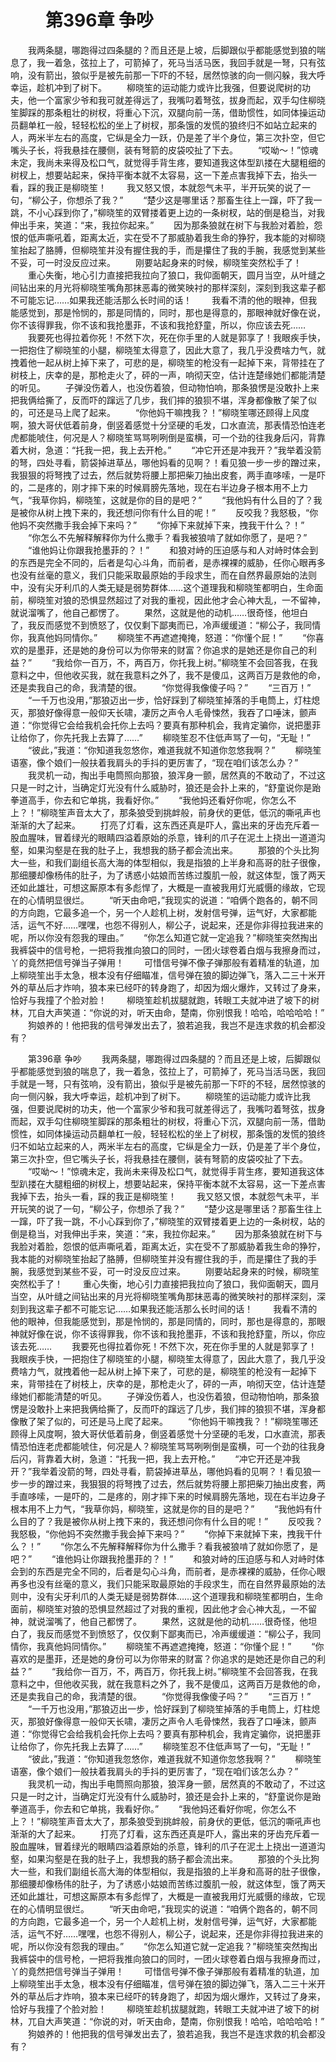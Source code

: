 # 　　第396章 争吵
　　我两条腿，哪跑得过四条腿的？而且还是上坡，后脚跟似乎都能感觉到狼的喘息了，我一着急，弦拉上了，可箭掉了，死马当活马医，我回手就是一弩，只有弦响，没有箭出，狼似乎是被先前那一下吓的不轻，居然惊骇的向一侧闪躲，我大呼幸运，趁机冲到了树下。
　　柳晓笙的运动能力或许比我强，但要说爬树的功夫，他一个富家少爷和我可就差得远了，我嘴叼着弩弦，拔身而起，双手勾住柳晓笙脚踩的那条粗壮的树杈，将重心下沉，双腿向前一荡，借助惯性，如同体操运动员翻单杠一般，轻轻松松的坐上了树杈，那条饿的发慌的狼终归不如站立起来的人，两米半左右的高度，它纵是全力一跃，仍是差了半个身位，第三次扑空，但它嘴头子长，将我悬挂在腰侧，装有弩箭的皮袋咬扯了下去。
　　“哎呦～！”惊魂未定，我尚未来得及松口气，就觉得手背生疼，要知道我这体型趴搂在大腿粗细的树杈上，想要站起来，保持平衡本就不太容易，这一下差点害我掉下去，抬头一看，踩的我正是柳晓笙！
　　我又怒又恨，本就怨气未平，半开玩笑的说了一句，“柳公子，你想杀了我？”
　　“楚少这是哪里话？那畜生往上一蹿，吓了我一跳，不小心踩到你了，”柳晓笙的双臂搂着更上边的一条树杈，站的倒是稳当，对我伸出手来，笑道：“来，我拉你起来。”
　　因为那条狼就在树下与我脸对着脸，怨恨的低声嘶吼着，距离太近，实在受不了那威胁着我生命的狰狞，我本能的对柳晓笙抬起了胳膊，但柳晓笙并没有握住我的手，而是攥住了我的手腕，我感觉到某些不妥，可一时没反应过来。
　　刚要站起身来的时候，柳晓笙突然松手了！
　　重心失衡，地心引力直接把我拉向了狼口，我仰面朝天，圆月当空，从叶缝之间钻出来的月光将柳晓笙嘴角那抹恶毒的微笑映衬的那样深刻，深刻到我这辈子都不可能忘记……如果我还能活那么长时间的话！
　　我看不清的他的眼神，但我能感觉到，那是怜悯的，那是同情的，同时，那也是得意的，那眼神就好像在说，你不该得罪我，你不该和我抢墨菲，不该和我抢舒童，所以，你应该去死……
　　我要死也得拉着你死！不然下次，死在你手里的人就是郭享了！我眼疾手快，一把抱住了柳晓笙的小腿，柳晓笙太得意了，因此大意了，我几乎没费啥力气，就拽着他一起从树上掉下来了，可悲的是，柳晓笙的枪没有一起掉下来，背带挂在了树枝上，庆幸的是，那枪走火了，砰的一声，响彻天空，估计连楚缘她们都能清楚的听见。
　　子弹没伤着人，也没伤着狼，但动物怕响，那条狼愣是没敢扑上来把我俩给撕了，反而吓的蹿远了几步，我们摔的狼狈不堪，浑身都像散了架了似的，可还是马上爬了起来。
　　“你他妈干嘛拽我？！”柳晓笙哪还顾得上风度啊，狼大哥伏低着前身，倒竖着感觉十分坚硬的毛发，口水直流，那表情恐怕连老虎都能唬住，何况是人？柳晓笙骂骂咧咧倒是蛮横，可一个劲的往我身后闪，背靠着大树，急道：“托我一把，我上去开枪。”
　　“冲它开还是冲我开？”我举着没箭的弩，四处寻看，箭袋掉进草丛，哪他妈看的见啊？！看见狼一步一步的蹭过来，我狠狠的将弩拽了过去，然后就势将腰上那把柴刀抽出皮套，两手直哆嗦，一是吓的，二是疼的，刚才摔下来的时候肩膀先落地，现在右半边身子根本用不上力气，“我草你妈，柳晓笙，这就是你的目的是吧？”
　　“我他妈有什么目的了？我是被你从树上拽下来的，我还想问你有什么目的呢！”
　　反咬我？我怒极，“你他妈不突然撒手我会掉下来吗？”
　　“你掉下来就掉下来，拽我干什么？！”
　　“你怎么不先解释解释你为什么撒手？看我被狼啃了就如你愿了，是吧？”
　　“谁他妈让你跟我抢墨菲的？！”
　　和狼对峙的压迫感与和人对峙时体会到的东西是完全不同的，后者是勾心斗角，而前者，是赤裸裸的威胁，任你心眼再多也没有丝毫的意义，我们只能采取最原始的手段求生，而在自然界最原始的法则中，没有尖牙利爪的人类无疑是弱势群体……这个道理我和柳晓笙都明白，生命面前，柳晓笙对狼的恐惧显然超过了对我的重视，因此他才会心神大乱，一不留神，就说溜嘴了，他自己都愣了。
　　果然，这就是他的动机……很奇怪，他坦白了，我反而感觉不到愤怒了，仅仅剩下鄙夷而已，冷声缓缓道：“柳公子，我同情你，我真他妈同情你。”
　　柳晓笙不再遮遮掩掩，怒道：“你懂个屁！”
　　“你喜欢的是墨菲，还是她的身份可以为你带来的财富？你追求的是她还是你自己的利益？”
　　“我给你一百万，不，两百万，你托我上树。”柳晓笙不会回答我，在我意料之中，但他收买我，就在我意料之外了，我不是傻瓜，这两百万是救他的命，还是卖我自己的命，我清楚的很。
　　“你觉得我像傻子吗？”
　　“三百万！”
　　“一千万也没用，”那狼迈出一步，恰好踩到了柳晓笙掉落的手电筒上，灯柱熄灭，那狼好像得意一般仰天长啸，凄厉之声令人毛骨悚然，我吞了口唾沫，颤声道：“你觉得它会给我机会托你上去吗？要真有那种机会，我肯定骗你，说把墨菲让给你了，你先托我上去算了……”
　　柳晓笙忍不住低声骂了一句，“无耻！”
　　“彼此，”我道：“你知道我忽悠你，难道我就不知道你忽悠我啊？”
　　柳晓笙语塞，像个娘们一般扶着我肩头的手抖的更厉害了，“现在咱们该怎么办？”
　　我灵机一动，掏出手电筒照向那狼，狼浑身一颤，居然真的不敢动了，不过这只是一时之计，当确定灯光没有什么威胁时，狼还是会扑上来的，“舒童说你是跆拳道高手，你去和它单挑，我看好你。”
　　“我他妈还看好你呢，你怎么不上？！”柳晓笙声音太大了，那条狼受到挑衅般，前身伏的更低，低沉的嘶吼声也渐渐的大了起来。
　　打亮了灯看，这东西还真是吓人，露出来的牙齿充斥着一股血腥味，冒着绿光的眼睛四溢着原始的杀意，锋利的爪子在泥土上挠出一道道沟壑，如果沟壑是在我的肚子上，我想我的肠子都会流出来。
　　那狼的个头比狗大一些，和我们副组长高大海的体型相似，我是指狼的上半身和高哥的肚子很像，那细腰却像杨伟的肚子，为了诱惑小姑娘而苦练过腹肌一般，就这体型，饿了两天还如此雄壮，可想这厮原本有多彪悍了，大概是一直被我用灯光威慑的缘故，它现在的心情明显很烂。
　　“听天由命吧，”我现实的说道：“咱俩个跑各的，朝不同的方向跑，它最多追一个，另一个人趁机上树，发射信号弹，运气好，大家都能活，运气不好……嘿嘿，也怨不得别人，柳公子，说起来，还是你非得拉我进来的呢，所以你没有怨我的理由。”
　　“你怎么知道它就一定追我？”柳晓笙突然掏出我裤袋中的信号枪，一把将我推向狼口的同时，一团火球卷着白烟与我擦身而过，丫的竟然把信号弹当子弹用！
　　可惜信号弹不像子弹那般有着精准的轨道，加上柳晓笙出手太急，根本没有仔细瞄准，信号弹在狼的脚边弹飞，落入二三十米开外的草丛后才炸响，狼本来已经吓的转身跑了，却因为烟火爆炸，又转过了身来，恰好与我撞了个脸对脸！
　　柳晓笙趁机拔腿就跑，转眼工夫就冲进了坡下的树林，兀自大声笑道：“你说的对，听天由命，楚南，你别恨我！哈哈，哈哈哈哈！”
　　狗娘养的！他把我的信号弹发出去了，狼若追我，我岂不是连求救的机会都没有？

　　第396章 争吵
　　我两条腿，哪跑得过四条腿的？而且还是上坡，后脚跟似乎都能感觉到狼的喘息了，我一着急，弦拉上了，可箭掉了，死马当活马医，我回手就是一弩，只有弦响，没有箭出，狼似乎是被先前那一下吓的不轻，居然惊骇的向一侧闪躲，我大呼幸运，趁机冲到了树下。
　　柳晓笙的运动能力或许比我强，但要说爬树的功夫，他一个富家少爷和我可就差得远了，我嘴叼着弩弦，拔身而起，双手勾住柳晓笙脚踩的那条粗壮的树杈，将重心下沉，双腿向前一荡，借助惯性，如同体操运动员翻单杠一般，轻轻松松的坐上了树杈，那条饿的发慌的狼终归不如站立起来的人，两米半左右的高度，它纵是全力一跃，仍是差了半个身位，第三次扑空，但它嘴头子长，将我悬挂在腰侧，装有弩箭的皮袋咬扯了下去。
　　“哎呦～！”惊魂未定，我尚未来得及松口气，就觉得手背生疼，要知道我这体型趴搂在大腿粗细的树杈上，想要站起来，保持平衡本就不太容易，这一下差点害我掉下去，抬头一看，踩的我正是柳晓笙！
　　我又怒又恨，本就怨气未平，半开玩笑的说了一句，“柳公子，你想杀了我？”
　　“楚少这是哪里话？那畜生往上一蹿，吓了我一跳，不小心踩到你了，”柳晓笙的双臂搂着更上边的一条树杈，站的倒是稳当，对我伸出手来，笑道：“来，我拉你起来。”
　　因为那条狼就在树下与我脸对着脸，怨恨的低声嘶吼着，距离太近，实在受不了那威胁着我生命的狰狞，我本能的对柳晓笙抬起了胳膊，但柳晓笙并没有握住我的手，而是攥住了我的手腕，我感觉到某些不妥，可一时没反应过来。
　　刚要站起身来的时候，柳晓笙突然松手了！
　　重心失衡，地心引力直接把我拉向了狼口，我仰面朝天，圆月当空，从叶缝之间钻出来的月光将柳晓笙嘴角那抹恶毒的微笑映衬的那样深刻，深刻到我这辈子都不可能忘记……如果我还能活那么长时间的话！
　　我看不清的他的眼神，但我能感觉到，那是怜悯的，那是同情的，同时，那也是得意的，那眼神就好像在说，你不该得罪我，你不该和我抢墨菲，不该和我抢舒童，所以，你应该去死……
　　我要死也得拉着你死！不然下次，死在你手里的人就是郭享了！我眼疾手快，一把抱住了柳晓笙的小腿，柳晓笙太得意了，因此大意了，我几乎没费啥力气，就拽着他一起从树上掉下来了，可悲的是，柳晓笙的枪没有一起掉下来，背带挂在了树枝上，庆幸的是，那枪走火了，砰的一声，响彻天空，估计连楚缘她们都能清楚的听见。
　　子弹没伤着人，也没伤着狼，但动物怕响，那条狼愣是没敢扑上来把我俩给撕了，反而吓的蹿远了几步，我们摔的狼狈不堪，浑身都像散了架了似的，可还是马上爬了起来。
　　“你他妈干嘛拽我？！”柳晓笙哪还顾得上风度啊，狼大哥伏低着前身，倒竖着感觉十分坚硬的毛发，口水直流，那表情恐怕连老虎都能唬住，何况是人？柳晓笙骂骂咧咧倒是蛮横，可一个劲的往我身后闪，背靠着大树，急道：“托我一把，我上去开枪。”
　　“冲它开还是冲我开？”我举着没箭的弩，四处寻看，箭袋掉进草丛，哪他妈看的见啊？！看见狼一步一步的蹭过来，我狠狠的将弩拽了过去，然后就势将腰上那把柴刀抽出皮套，两手直哆嗦，一是吓的，二是疼的，刚才摔下来的时候肩膀先落地，现在右半边身子根本用不上力气，“我草你妈，柳晓笙，这就是你的目的是吧？”
　　“我他妈有什么目的了？我是被你从树上拽下来的，我还想问你有什么目的呢！”
　　反咬我？我怒极，“你他妈不突然撒手我会掉下来吗？”
　　“你掉下来就掉下来，拽我干什么？！”
　　“你怎么不先解释解释你为什么撒手？看我被狼啃了就如你愿了，是吧？”
　　“谁他妈让你跟我抢墨菲的？！”
　　和狼对峙的压迫感与和人对峙时体会到的东西是完全不同的，后者是勾心斗角，而前者，是赤裸裸的威胁，任你心眼再多也没有丝毫的意义，我们只能采取最原始的手段求生，而在自然界最原始的法则中，没有尖牙利爪的人类无疑是弱势群体……这个道理我和柳晓笙都明白，生命面前，柳晓笙对狼的恐惧显然超过了对我的重视，因此他才会心神大乱，一不留神，就说溜嘴了，他自己都愣了。
　　果然，这就是他的动机……很奇怪，他坦白了，我反而感觉不到愤怒了，仅仅剩下鄙夷而已，冷声缓缓道：“柳公子，我同情你，我真他妈同情你。”
　　柳晓笙不再遮遮掩掩，怒道：“你懂个屁！”
　　“你喜欢的是墨菲，还是她的身份可以为你带来的财富？你追求的是她还是你自己的利益？”
　　“我给你一百万，不，两百万，你托我上树。”柳晓笙不会回答我，在我意料之中，但他收买我，就在我意料之外了，我不是傻瓜，这两百万是救他的命，还是卖我自己的命，我清楚的很。
　　“你觉得我像傻子吗？”
　　“三百万！”
　　“一千万也没用，”那狼迈出一步，恰好踩到了柳晓笙掉落的手电筒上，灯柱熄灭，那狼好像得意一般仰天长啸，凄厉之声令人毛骨悚然，我吞了口唾沫，颤声道：“你觉得它会给我机会托你上去吗？要真有那种机会，我肯定骗你，说把墨菲让给你了，你先托我上去算了……”
　　柳晓笙忍不住低声骂了一句，“无耻！”
　　“彼此，”我道：“你知道我忽悠你，难道我就不知道你忽悠我啊？”
　　柳晓笙语塞，像个娘们一般扶着我肩头的手抖的更厉害了，“现在咱们该怎么办？”
　　我灵机一动，掏出手电筒照向那狼，狼浑身一颤，居然真的不敢动了，不过这只是一时之计，当确定灯光没有什么威胁时，狼还是会扑上来的，“舒童说你是跆拳道高手，你去和它单挑，我看好你。”
　　“我他妈还看好你呢，你怎么不上？！”柳晓笙声音太大了，那条狼受到挑衅般，前身伏的更低，低沉的嘶吼声也渐渐的大了起来。
　　打亮了灯看，这东西还真是吓人，露出来的牙齿充斥着一股血腥味，冒着绿光的眼睛四溢着原始的杀意，锋利的爪子在泥土上挠出一道道沟壑，如果沟壑是在我的肚子上，我想我的肠子都会流出来。
　　那狼的个头比狗大一些，和我们副组长高大海的体型相似，我是指狼的上半身和高哥的肚子很像，那细腰却像杨伟的肚子，为了诱惑小姑娘而苦练过腹肌一般，就这体型，饿了两天还如此雄壮，可想这厮原本有多彪悍了，大概是一直被我用灯光威慑的缘故，它现在的心情明显很烂。
　　“听天由命吧，”我现实的说道：“咱俩个跑各的，朝不同的方向跑，它最多追一个，另一个人趁机上树，发射信号弹，运气好，大家都能活，运气不好……嘿嘿，也怨不得别人，柳公子，说起来，还是你非得拉我进来的呢，所以你没有怨我的理由。”
　　“你怎么知道它就一定追我？”柳晓笙突然掏出我裤袋中的信号枪，一把将我推向狼口的同时，一团火球卷着白烟与我擦身而过，丫的竟然把信号弹当子弹用！
　　可惜信号弹不像子弹那般有着精准的轨道，加上柳晓笙出手太急，根本没有仔细瞄准，信号弹在狼的脚边弹飞，落入二三十米开外的草丛后才炸响，狼本来已经吓的转身跑了，却因为烟火爆炸，又转过了身来，恰好与我撞了个脸对脸！
　　柳晓笙趁机拔腿就跑，转眼工夫就冲进了坡下的树林，兀自大声笑道：“你说的对，听天由命，楚南，你别恨我！哈哈，哈哈哈哈！”
　　狗娘养的！他把我的信号弹发出去了，狼若追我，我岂不是连求救的机会都没有？
